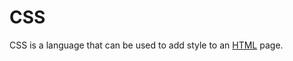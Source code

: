 # CSS












































CSS is a language that can be used to add style to an [HTML](/wiki/HTML) page.